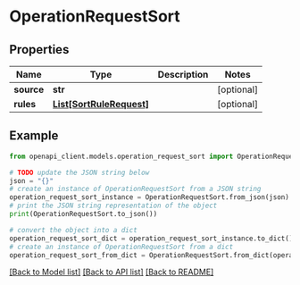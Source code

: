 # OperationRequestSort


## Properties

Name | Type | Description | Notes
------------ | ------------- | ------------- | -------------
**source** | **str** |  | [optional] 
**rules** | [**List[SortRuleRequest]**](SortRuleRequest.md) |  | [optional] 

## Example

```python
from openapi_client.models.operation_request_sort import OperationRequestSort

# TODO update the JSON string below
json = "{}"
# create an instance of OperationRequestSort from a JSON string
operation_request_sort_instance = OperationRequestSort.from_json(json)
# print the JSON string representation of the object
print(OperationRequestSort.to_json())

# convert the object into a dict
operation_request_sort_dict = operation_request_sort_instance.to_dict()
# create an instance of OperationRequestSort from a dict
operation_request_sort_from_dict = OperationRequestSort.from_dict(operation_request_sort_dict)
```
[[Back to Model list]](../README.md#documentation-for-models) [[Back to API list]](../README.md#documentation-for-api-endpoints) [[Back to README]](../README.md)


